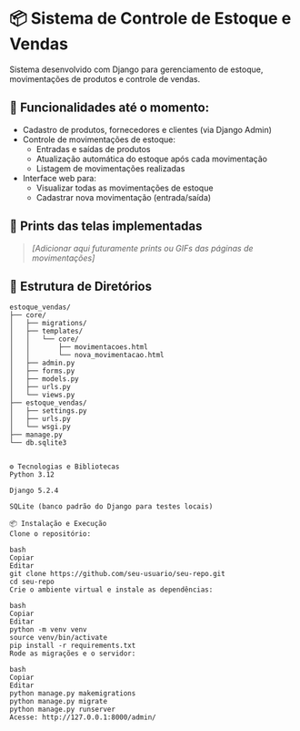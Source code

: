 # 📦 Sistema de Controle de Estoque e Vendas

Sistema desenvolvido com Django para gerenciamento de estoque, movimentações de produtos e controle de vendas.

## 📌 Funcionalidades até o momento:

- Cadastro de produtos, fornecedores e clientes (via Django Admin)
- Controle de movimentações de estoque:
  - Entradas e saídas de produtos
  - Atualização automática do estoque após cada movimentação
  - Listagem de movimentações realizadas
- Interface web para:
  - Visualizar todas as movimentações de estoque
  - Cadastrar nova movimentação (entrada/saída)

## 📸 Prints das telas implementadas

> *[Adicionar aqui futuramente prints ou GIFs das páginas de movimentações]*

## 📂 Estrutura de Diretórios

```plaintext
estoque_vendas/
├── core/
│   ├── migrations/
│   ├── templates/
│   │   └── core/
│   │       ├── movimentacoes.html
│   │       └── nova_movimentacao.html
│   ├── admin.py
│   ├── forms.py
│   ├── models.py
│   ├── urls.py
│   └── views.py
├── estoque_vendas/
│   ├── settings.py
│   ├── urls.py
│   └── wsgi.py
├── manage.py
└── db.sqlite3


⚙️ Tecnologias e Bibliotecas
Python 3.12

Django 5.2.4

SQLite (banco padrão do Django para testes locais)

📦 Instalação e Execução
Clone o repositório:

bash
Copiar
Editar
git clone https://github.com/seu-usuario/seu-repo.git
cd seu-repo
Crie o ambiente virtual e instale as dependências:

bash
Copiar
Editar
python -m venv venv
source venv/bin/activate
pip install -r requirements.txt
Rode as migrações e o servidor:

bash
Copiar
Editar
python manage.py makemigrations
python manage.py migrate
python manage.py runserver
Acesse: http://127.0.0.1:8000/admin/